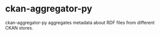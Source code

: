 ckan-aggregator-py
==================

ckan-aggregator-py aggregates metadata about RDF files from different CKAN stores.
